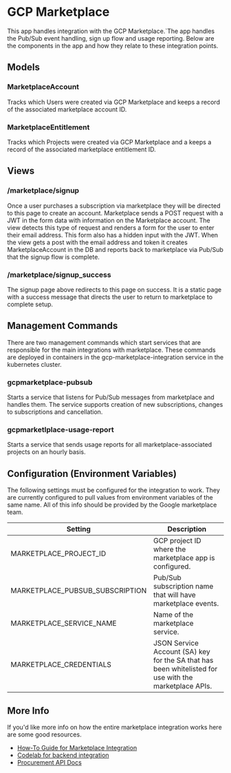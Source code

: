 # GCP Marketplace
This app handles integration with the GCP Marketplace.`The app handles the Pub/Sub event
handling, sign up flow and usage reporting. Below are the components in the app and how they
relate to these integration points.

## Models

### MarketplaceAccount
Tracks which Users were created via GCP Marketplace and keeps a record of the associated 
marketplace account ID.

### MarketplaceEntitlement
Tracks which Projects were created via GCP Marketplace and a keeps a record of the associated
marketplace entitlement ID.

## Views

### /marketplace/signup
Once a user purchases a subscription via marketplace they will be directed to this page to 
create an account. Marketplace sends a POST request with a JWT in the form data with 
information on the Marketplace account. The view detects this type of request and renders
a form for the user to enter their email address. This form also has a hidden input
with the JWT. When the view gets a post with the email address and token it creates 
MarketplaceAccount in the DB and reports back to marketplace via Pub/Sub that the signup 
flow is complete.

### /marketplace/signup_success
The signup page above redirects to this page on success. It is a static page with a success 
message that directs the user to return to marketplace to complete setup.

## Management Commands
There are two management commands which start services that are responsible for the main 
integrations with marketplace. These commands are deployed in containers in the 
gcp-marketplace-integration service in the kubernetes cluster.

### gcpmarketplace-pubsub
Starts a service that listens for Pub/Sub messages from marketplace and handles them. The
service supports creation of new subscriptions, changes to subscriptions and cancellation.

### gcpmarketlplace-usage-report
Starts a service that sends usage reports for all marketplace-associated projects on an 
hourly basis.

## Configuration (Environment Variables)
The following settings must be configured for the integration to work. They are currently
configured to pull values from environment variables of the same name. All of this info
should be provided by the Google marketplace team.

| Setting | Description |
| ---- | ---- |
| MARKETPLACE_PROJECT_ID | GCP project ID where the marketplace app is configured.|
| MARKETPLACE_PUBSUB_SUBSCRIPTION | Pub/Sub subscription name that will have marketplace events. |
| MARKETPLACE_SERVICE_NAME | Name of the marketplace service. |
| MARKETPLACE_CREDENTIALS | JSON Service Account (SA) key for the SA that has been whitelisted for use with the marketplace APIs. |

## More Info
If you'd like more info on how the entire marketplace integration works here are some good 
resources.

- [How-To Guide for Marketplace Integration](https://cloud.google.com/marketplace/docs/partners/integrated-saas)
- [Codelab for backend integration](https://codelabs.developers.google.com/codelabs/gcp-marketplace-integrated-saas/#0)
- [Procurement API Docs](https://cloud.google.com/marketplace/docs/partners/commerce-procurement-api/reference)
